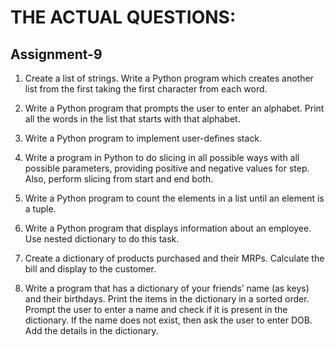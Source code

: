 # THE ACTUAL QUESTIONS:

## Assignment-9

1) Create a list of strings. Write a Python program which creates another list from the first taking
the first character from each word.

2) Write a Python program that prompts the user to enter an alphabet. Print all the words in the list
that starts with that alphabet.

3) Write a Python program to implement user-defines stack.

4) Write a program in Python to do slicing in all possible ways with all possible parameters,
providing positive and negative values for step. Also, perform slicing from start and end both.

5) Write a Python program to count the elements in a list until an element is a tuple.

6) Write a Python program that displays information about an employee. Use nested dictionary
to do this task.

7) Create a dictionary of products purchased and their MRPs. Calculate the bill and display to the
customer.

8) Write a program that has a dictionary of your friends’ name (as keys) and their birthdays. Print
the items in the dictionary in a sorted order. Prompt the user to enter a name and check if it is
present in the dictionary. If the name does not exist, then ask the user to enter DOB. Add the
details in the dictionary.
